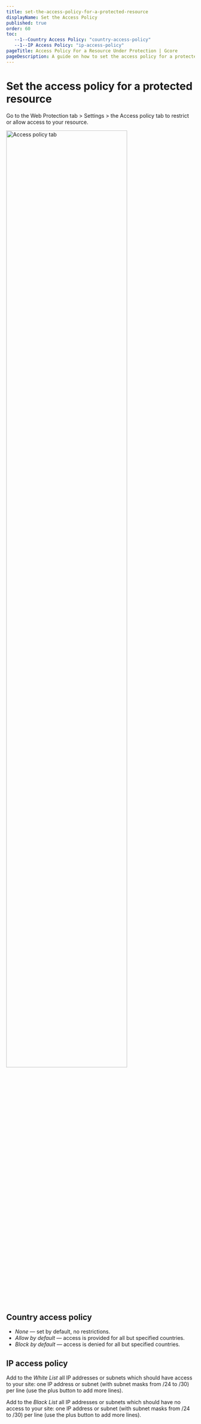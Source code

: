 ```yaml
---
title: set-the-access-policy-for-a-protected-resource
displayName: Set the Access Policy
published: true
order: 60
toc:
   --1--Country Access Policy: "country-access-policy"
   --1--IP Access Policy: "ip-access-policy"
pageTitle: Access Policy For a Resource Under Protection | Gcore 
pageDescription: A guide on how to set the access policy for a protected resource in the control panel.
---
```

# Set the access policy for a protected resource

Go to the Web Protection tab > Settings > the Access policy tab to restrict or allow access to your resource.

<img src="https://assets.gcore.pro/docs/web-security/set-the-access-policy-for-a-protected-resource/access_policy_2.png" alt="Access policy tab" width="80%">

## Country access policy

- *None* — set by default, no restrictions.
- *Allow by default* — access is provided for all but specified countries.
- *Block by default* — access is denied for all but specified countries.

## IP access policy 

Add to the *White List* all IP addresses or subnets which should have access to your site: one IP address or subnet (with subnet masks from /24 to /30) per line (use the plus button to add more lines).

Add to the *Black List* all IP addresses or subnets which should have no access to your site: one IP address or subnet (with subnet masks from /24 to /30) per line (use the plus button to add more lines).
